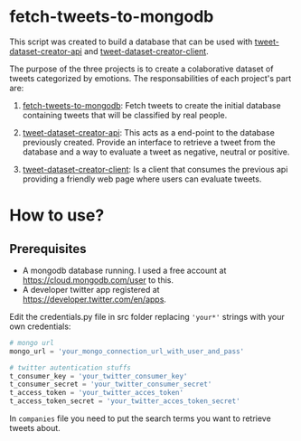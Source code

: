 # fetch-tweets-to-mongodb

This script was created to build a database that can be used with [tweet-dataset-creator-api](https://github.com/Juliano-rb/tweet-dataset-creator-api) and [tweet-dataset-creator-client](https://github.com/Juliano-rb/tweet-dataset-creator-client).

The purpose of the three projects is to create a colaborative dataset of tweets categorized by emotions. The responsabilities of each project's part are:

1. [fetch-tweets-to-mongodb](https://github.com/Juliano-rb/fetch-tweets-to-mongodb): Fetch tweets to create the initial database containing tweets that will be classified by real people.

2. [tweet-dataset-creator-api](https://github.com/Juliano-rb/tweet-dataset-creator-api): This acts as a end-point to the database previously created. Provide an interface to retrieve a tweet from the database and a way to evaluate a tweet as negative, neutral or positive.

3. [tweet-dataset-creator-client](https://github.com/Juliano-rb/tweet-dataset-creator-client): Is a client that consumes the previous api providing a friendly web page where users can evaluate tweets.

# How to use?
## Prerequisites
* A mongodb database running. I used a free account at https://cloud.mongodb.com/user to this.
* A developer twitter app registered at https://developer.twitter.com/en/apps.

Edit the credentials.py file in src folder replacing `'your*'` strings with your own credentials:

```python
# mongo url
mongo_url = 'your_mongo_connection_url_with_user_and_pass'

# twitter autentication stuffs
t_consumer_key = 'your_twitter_consumer_key'
t_consumer_secret = 'your_twitter_consumer_secret'
t_access_token = 'your_twitter_acces_token'
t_access_token_secret = 'your_twitter_acces_token_secret'
```

In `companies` file you need to put the search terms you want to retrieve tweets about.